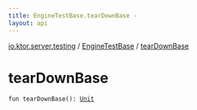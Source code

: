 ```yaml
---
title: EngineTestBase.tearDownBase - 
layout: api
---
```


<div class='api-docs-breadcrumbs'><a href="../index.html">io.ktor.server.testing</a> / <a href="index.html">EngineTestBase</a> / <a href="./tear-down-base.html">tearDownBase</a></div>

# tearDownBase

<div class="signature"><code><span class="keyword">fun </span><span class="identifier">tearDownBase</span><span class="symbol">(</span><span class="symbol">)</span><span class="symbol">: </span><a href="https://kotlinlang.org/api/latest/jvm/stdlib/kotlin/-unit/index.html"><span class="identifier">Unit</span></a></code></div>
